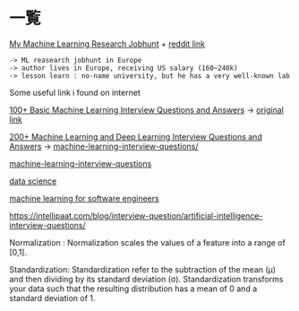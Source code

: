 
# 一覧

[My Machine Learning Research Jobhunt](https://generalizederror.github.io/My-Machine-Learning-Research-Jobhunt/) + [reddit link](https://www.reddit.com/r/MachineLearning/comments/bb9umg/d_my_machine_learning_research_job_interview/)

    -> ML reasearch jobhunt in Europe
    -> author lives in Europe, receiving US salary (160~240k)
    -> lesson learn : no-name university, but he has a very well-known lab

Some useful link i found on internet

[100+ Basic Machine Learning Interview Questions and Answers](https://www.reddit.com/r/learnmachinelearning/comments/bow3d2/100_basic_machine_learning_interview_questions/)  -> [original link](http://theprofessionalspoint.blogspot.com/2019/06/100-basic-deep-learning-interview.html)

[200+ Machine Learning and Deep Learning Interview Questions and Answers](https://www.reddit.com/r/datascience/comments/d5qvm6/200_machine_learning_and_deep_learning_interview/?utm_source=share&utm_medium=web2x)  -> [machine-learning-interview-questions/](https://www.mygreatlearning.com/blog/machine-learning-interview-questions/)

[machine-learning-interview-questions](https://github.com/Sroy20/machine-learning-interview-questions)

[data science](https://www.reddit.com/r/datascience/comments/f7cdwg/data_science_and_machine_learning_interview/)

[machine learning for software engineers](https://github.com/ZuzooVn/machine-learning-for-software-engineers)

https://intellipaat.com/blog/interview-question/artificial-intelligence-interview-questions/


Normalization : Normalization scales the values of a feature into a range of [0,1].

Standardization: Standardization refer to the subtraction of the mean (μ) and then dividing by its standard deviation (σ). Standardization transforms your data such that the resulting distribution has a mean of 0 and a standard deviation of 1.

